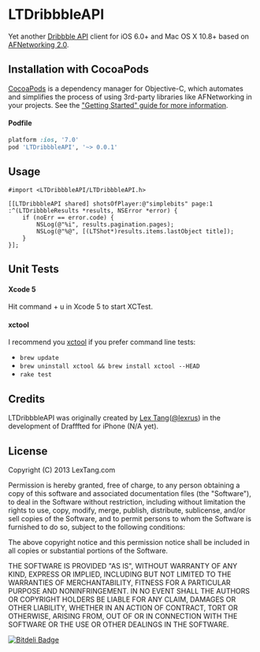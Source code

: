 # LTDribbbleAPI

Yet another [Dribbble API](http://dribbble.com/api) client for iOS 6.0+ and Mac OS X 10.8+ based on [AFNetworking 2.0](https://github.com/AFNetworking/AFNetworking).


## Installation with CocoaPods

[CocoaPods](http://cocoapods.org/) is a dependency manager for Objective-C, which automates and simplifies the process of using 3rd-party libraries like AFNetworking in your projects. See the ["Getting Started" guide for more information](https://github.com/AFNetworking/AFNetworking/wiki/Getting-Started-with-AFNetworking).

#### Podfile

``` ruby
platform :ios, '7.0'
pod 'LTDribbbleAPI', '~> 0.0.1'
```

## Usage

```
#import <LTDribbbleAPI/LTDribbbleAPI.h>
```

``` objc
[[LTDribbbleAPI shared] shotsOfPlayer:@"simplebits" page:1 :^(LTDribbbleResults *results, NSError *error) {
    if (noErr == error.code) {
        NSLog(@"%i", results.pagination.pages);
        NSLog(@"%@", [(LTShot*)results.items.lastObject title]);
    }
}];

```

## Unit Tests

#### Xcode 5

Hit command + u in Xcode 5 to start XCTest.

#### xctool
I recommend you [xctool](https://github.com/facebook/xctool) if you prefer command line tests:

* ```brew update```
* ```brew uninstall xctool && brew install xctool --HEAD```
* ```rake test```


## Credits

LTDribbbleAPI was originally created by [Lex Tang](http://lextang.com/)([@lexrus](https://twitter.com/lexrus)) in the development of Drafffted for iPhone (N/A yet).


## License

Copyright (C) 2013 LexTang.com

Permission is hereby granted, free of charge, to any person obtaining a copy of this software and associated documentation files (the "Software"), to deal in the Software without restriction, including without limitation the rights to use, copy, modify, merge, publish, distribute, sublicense, and/or sell copies of the Software, and to permit persons to whom the Software is furnished to do so, subject to the following conditions:

The above copyright notice and this permission notice shall be included in all copies or substantial portions of the Software.

THE SOFTWARE IS PROVIDED "AS IS", WITHOUT WARRANTY OF ANY KIND, EXPRESS OR IMPLIED, INCLUDING BUT NOT LIMITED TO THE WARRANTIES OF MERCHANTABILITY, FITNESS FOR A PARTICULAR PURPOSE AND NONINFRINGEMENT. IN NO EVENT SHALL THE AUTHORS OR COPYRIGHT HOLDERS BE LIABLE FOR ANY CLAIM, DAMAGES OR OTHER LIABILITY, WHETHER IN AN ACTION OF CONTRACT, TORT OR OTHERWISE, ARISING FROM, OUT OF OR IN CONNECTION WITH THE SOFTWARE OR THE USE OR OTHER DEALINGS IN THE SOFTWARE.

[![Bitdeli Badge](https://d2weczhvl823v0.cloudfront.net/lexrus/ltdribbbleapi/trend.png)](https://bitdeli.com/free "Bitdeli Badge")

